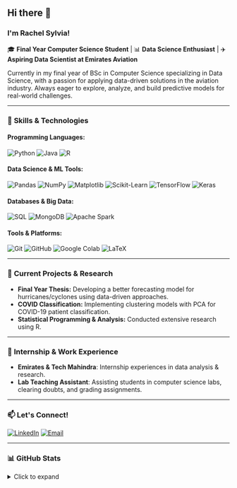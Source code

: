 ## Hi there 👋

### I'm Rachel Sylvia!

🎓 **Final Year Computer Science Student** | 📊 **Data Science Enthusiast** | ✈️ **Aspiring Data Scientist at Emirates Aviation**

Currently in my final year of BSc in Computer Science specializing in Data Science, with a passion for applying data-driven solutions in the aviation industry. Always eager to explore, analyze, and build predictive models for real-world challenges.

---

### 🚀 **Skills & Technologies**

#### **Programming Languages:**  
![Python](https://img.shields.io/badge/Python-informational?style=flat&logo=python&logoColor=white&color=3776AB)
![Java](https://img.shields.io/badge/Java-informational?style=flat&logo=java&logoColor=white&color=007396)
![R](https://img.shields.io/badge/R-informational?style=flat&logo=r&logoColor=white&color=276DC3)

#### **Data Science & ML Tools:**  
![Pandas](https://img.shields.io/badge/Pandas-informational?style=flat&logo=pandas&logoColor=white&color=150458)
![NumPy](https://img.shields.io/badge/NumPy-informational?style=flat&logo=numpy&logoColor=white&color=013243)
![Matplotlib](https://img.shields.io/badge/Matplotlib-informational?style=flat&logo=python&logoColor=white&color=11557C)
![Scikit-Learn](https://img.shields.io/badge/Scikit--Learn-informational?style=flat&logo=scikit-learn&logoColor=white&color=F7931E)
![TensorFlow](https://img.shields.io/badge/TensorFlow-informational?style=flat&logo=tensorflow&logoColor=white&color=FF6F00)
![Keras](https://img.shields.io/badge/Keras-informational?style=flat&logo=keras&logoColor=white&color=D00000)

#### **Databases & Big Data:**  
![SQL](https://img.shields.io/badge/SQL-informational?style=flat&logo=mysql&logoColor=white&color=4479A1)
![MongoDB](https://img.shields.io/badge/MongoDB-informational?style=flat&logo=mongodb&logoColor=white&color=47A248)
![Apache Spark](https://img.shields.io/badge/Apache%20Spark-informational?style=flat&logo=apache-spark&logoColor=white&color=E25A1C)

#### **Tools & Platforms:**  
![Git](https://img.shields.io/badge/Git-informational?style=flat&logo=git&logoColor=white&color=F05032)
![GitHub](https://img.shields.io/badge/GitHub-informational?style=flat&logo=github&logoColor=white&color=181717)
![Google Colab](https://img.shields.io/badge/Google%20Colab-informational?style=flat&logo=google-colab&logoColor=white&color=F9AB00)
![LaTeX](https://img.shields.io/badge/LaTeX-informational?style=flat&logo=latex&logoColor=white&color=008080)

---

### 🌱 **Current Projects & Research**
- **Final Year Thesis:** Developing a better forecasting model for hurricanes/cyclones using data-driven approaches.
- **COVID Classification:** Implementing clustering models with PCA for COVID-19 patient classification.
- **Statistical Programming & Analysis:** Conducted extensive research using R.

---

### 👯 **Internship & Work Experience**
- **Emirates & Tech Mahindra**: Internship experiences in data analysis & research.
- **Lab Teaching Assistant**: Assisting students in computer science labs, clearing doubts, and grading assignments.

---

### 📫 **Let's Connect!**
<a href="https://www.linkedin.com/in/rachel-sylvia"><img alt="LinkedIn" title="LinkedIn" src="https://img.shields.io/badge/LinkedIn-informational?style=for-the-badge&logo=linkedin&logoColor=white&color=0A66C2"></a>
<a href="mailto:rachel.sylvia@example.com"><img alt="Email" title="Email" src="https://img.shields.io/badge/Email-informational?style=for-the-badge&logo=microsoft-outlook&logoColor=white&color=0078D4"></a>

---

### 📊 **GitHub Stats**
<details><summary>Click to expand</summary>
<div align="center">
    <img alt="GitHub Stats" src="https://github-readme-stats.vercel.app/api?username=Rachel-Sylvia&theme=dracula&hide_rank=true">
    <img alt="Most Used Languages" src="https://github-readme-stats.vercel.app/api/top-langs/?username=Rachel-Sylvia&hide_progress=true&theme=dracula">
</div>

</details>
